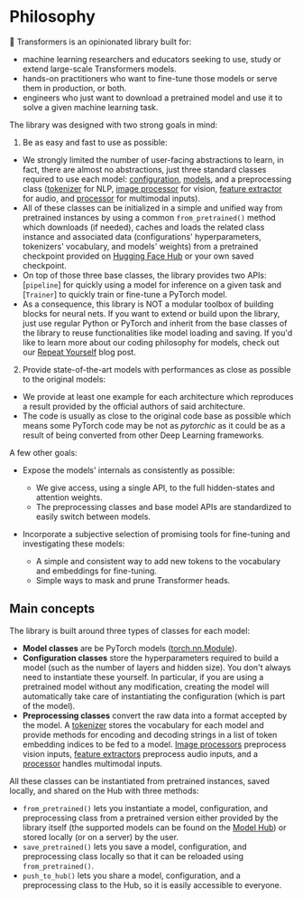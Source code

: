 <!--Copyright 2020 The HuggingFace Team. All rights reserved.

Licensed under the Apache License, Version 2.0 (the "License"); you may not use this file except in compliance with
the License. You may obtain a copy of the License at

http://www.apache.org/licenses/LICENSE-2.0

Unless required by applicable law or agreed to in writing, software distributed under the License is distributed on
an "AS IS" BASIS, WITHOUT WARRANTIES OR CONDITIONS OF ANY KIND, either express or implied. See the License for the
specific language governing permissions and limitations under the License.

⚠️ Note that this file is in Markdown but contain specific syntax for our doc-builder (similar to MDX) that may not be
rendered properly in your Markdown viewer.

-->

# Philosophy

🤗 Transformers is an opinionated library built for:

- machine learning researchers and educators seeking to use, study or extend large-scale Transformers models.
- hands-on practitioners who want to fine-tune those models or serve them in production, or both.
- engineers who just want to download a pretrained model and use it to solve a given machine learning task.

The library was designed with two strong goals in mind:

1. Be as easy and fast to use as possible:

  - We strongly limited the number of user-facing abstractions to learn, in fact, there are almost no abstractions,
    just three standard classes required to use each model: [configuration](main_classes/configuration),
    [models](main_classes/model), and a preprocessing class ([tokenizer](main_classes/tokenizer) for NLP, [image processor](main_classes/image_processor) for vision, [feature extractor](main_classes/feature_extractor) for audio, and [processor](main_classes/processors) for multimodal inputs).
  - All of these classes can be initialized in a simple and unified way from pretrained instances by using a common
    `from_pretrained()` method which downloads (if needed), caches and
    loads the related class instance and associated data (configurations' hyperparameters, tokenizers' vocabulary,
    and models' weights) from a pretrained checkpoint provided on [Hugging Face Hub](https://huggingface.co/models) or your own saved checkpoint.
  - On top of those three base classes, the library provides two APIs: [`pipeline`] for quickly
    using a model for inference on a given task and [`Trainer`] to quickly train or fine-tune a PyTorch model.
  - As a consequence, this library is NOT a modular toolbox of building blocks for neural nets. If you want to
    extend or build upon the library, just use regular Python or PyTorch and inherit from the base
    classes of the library to reuse functionalities like model loading and saving. If you'd like to learn more about our coding philosophy for models, check out our [Repeat Yourself](https://huggingface.co/blog/transformers-design-philosophy) blog post.

2. Provide state-of-the-art models with performances as close as possible to the original models:

  - We provide at least one example for each architecture which reproduces a result provided by the official authors
    of said architecture.
  - The code is usually as close to the original code base as possible which means some PyTorch code may be not as
    *pytorchic* as it could be as a result of being converted from other Deep Learning frameworks.

A few other goals:

- Expose the models' internals as consistently as possible:

  - We give access, using a single API, to the full hidden-states and attention weights.
  - The preprocessing classes and base model APIs are standardized to easily switch between models.

- Incorporate a subjective selection of promising tools for fine-tuning and investigating these models:

  - A simple and consistent way to add new tokens to the vocabulary and embeddings for fine-tuning.
  - Simple ways to mask and prune Transformer heads.

## Main concepts

The library is built around three types of classes for each model:

- **Model classes** are be PyTorch models ([torch.nn.Module](https://pytorch.org/docs/stable/nn.html#torch.nn.Module)).
- **Configuration classes** store the hyperparameters required to build a model (such as the number of layers and hidden size). You don't always need to instantiate these yourself. In particular, if you are using a pretrained model without any modification, creating the model will automatically take care of instantiating the configuration (which is part of the model).
- **Preprocessing classes** convert the raw data into a format accepted by the model. A [tokenizer](main_classes/tokenizer) stores the vocabulary for each model and provide methods for encoding and decoding strings in a list of token embedding indices to be fed to a model. [Image processors](main_classes/image_processor) preprocess vision inputs, [feature extractors](main_classes/feature_extractor) preprocess audio inputs, and a [processor](main_classes/processors) handles multimodal inputs.

All these classes can be instantiated from pretrained instances, saved locally, and shared on the Hub with three methods:

- `from_pretrained()` lets you instantiate a model, configuration, and preprocessing class from a pretrained version either
  provided by the library itself (the supported models can be found on the [Model Hub](https://huggingface.co/models)) or
  stored locally (or on a server) by the user.
- `save_pretrained()` lets you save a model, configuration, and preprocessing class locally so that it can be reloaded using
  `from_pretrained()`.
- `push_to_hub()` lets you share a model, configuration, and a preprocessing class to the Hub, so it is easily accessible to everyone.
